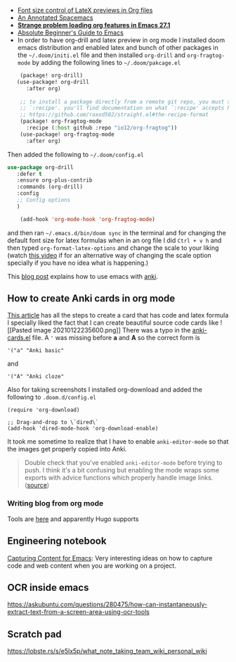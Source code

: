 - [Font size control of LateX previews in Org files](https://emacs.stackexchange.com/questions/19880/font-size-control-of-latex-previews-in-org-files)
- [An Annotated Spacemacs](https://out-of-cheese-error.netlify.app/spacemacs-config "Permalink to An Annotated Spacemacs")
- [**Strange problem loading org features in Emacs 27.1**](https://orgmode.org/list/CAJ51EToGbas5EfN03C-bd-Ws46X-ED37mMU3tdbuLh41f9N1hQ@mail.gmail.com/T/)
- [Absolute Beginner's Guide to Emacs](http://www.jesshamrick.com/2012/09/10/absolute-beginners-guide-to-emacs/)
- In order to have org-drill and latex preview in org mode I installed doom emacs distribution and enabled latex and bunch of other packages in the `~/.doom/initi.el` file and then installed `org-drill` and `org-fragtog-mode` by adding the following lines to `~/.doom/pakcage.el`
```lisp
    (package! org-drill)
   (use-package! org-drill
      :after org)
     
    ;; to install a package directly from a remote git repo, you must specify a
    ;; `:recipe'. you'll find documentation on what `:recipe' accepts here:
    ;; https://github.com/raxod502/straight.el#the-recipe-format
    (package! org-fragtog-mode
      :recipe (:host github :repo "io12/org-fragtog"))
    (use-package! org-fragtog-mode
      :after org)
```
Then added the following to `~/.doom/config.el`

```lisp
use-package org-drill
   :defer t
   :ensure org-plus-contrib
   :commands (org-drill)
   :config
   ;; Config options
   )

    (add-hook 'org-mode-hook 'org-fragtog-mode)
```
and then ran `~/.emacs.d/bin/doom sync` in the terminal and for changing the default font size for latex formulas when in an org file I did `Ctrl + v h` and then typed `org-format-latex-options` and change the scale to your liking (watch [this video](https://sachachua.com/blog/2014/04/emacs-basics-customizing-emacs/) if for an alternative way of changing the scale option specially if you have no idea what is happening.)

This [blog post](https://rgoswami.me/posts/anki-decks-orgmode/) explains how to use emacs with [anki](https://apps.ankiweb.net/).


## How to create Anki cards in org mode
[This article](https://yiufung.net/post/anki-org/) has all the steps to create a card that has code and latex formula I specially liked the fact that I can create beautiful source code cards like
![[Pasted image 20210122235600.png]]
There was a typo in the [anki-cards.el](https://yiufung.net/ox-hugo/anki-cards.el) file.  A ` ' ` was missing before **a** and **A** so the correct form is 

```emacs-lisp
'("a" "Anki basic"
```
and 
```emacs-lisp
'("A" "Anki cloze"
```

Also for taking screenshots I installed org-download and added the following to `.doom.d/config.el`

```emacs-lisp
(require 'org-download)

;; Drag-and-drop to \`dired\`
(add-hook 'dired-mode-hook 'org-download-enable)
```

It took me sometime to realize that I have to enable `anki-editor-mode` so that the images get properly copied into Anki.

>Double check that you've enabled `anki-editor-mode` before trying to push. I think it's a bit confusing but enabling the mode wraps some exports with advice functions which properly handle image links. ([source](https://github.com/louietan/anki-editor/issues/30))

### Writing blog from org mode
Tools are [here](https://orgmode.org/worg/org-blog-wiki.html) and apparently Hugo supports 

## Engineering notebook
[Capturing Content for Emacs](http://howardism.org/Technical/Emacs/capturing-content.html): Very interesting ideas on how to capture code and web content when you are working on a project.	

## OCR inside emacs
https://askubuntu.com/questions/280475/how-can-instantaneously-extract-text-from-a-screen-area-using-ocr-tools

## Scratch pad
https://lobste.rs/s/e5lx5p/what_note_taking_team_wiki_personal_wiki